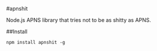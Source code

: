 #apnshit

Node.js APNS library that tries not to be as shitty as APNS.

##Install

	npm install apnshit -g